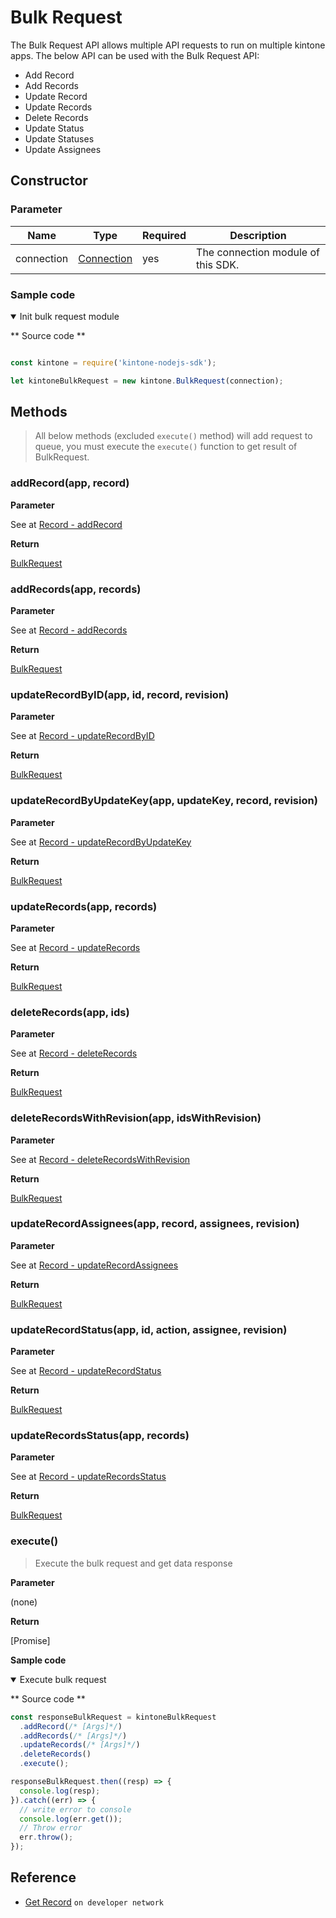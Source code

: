 # Bulk Request

The Bulk Request API allows multiple API requests to run on multiple kintone apps. The below API can be used with the Bulk Request API:

- Add Record
- Add Records
- Update Record
- Update Records
- Delete Records
- Update Status
- Update Statuses
- Update Assignees

## Constructor

### **Parameter**

| Name| Type| Required| Description |
| --- | --- | --- | --- |
| connection | [Connection](./connection) | yes | The connection module of this SDK.

### **Sample code**

<details class="tab-container" open>
<Summary>Init bulk request module</Summary>

** Source code **

```javascript

const kintone = require('kintone-nodejs-sdk');

let kintoneBulkRequest = new kintone.BulkRequest(connection);
```

</details>

## Methods

> All below methods (excluded `execute()` method) will add request to queue, you must execute the `execute()` function to get result of BulkRequest.

### addRecord(app, record)

**Parameter**

See at [Record - addRecord](./record#addrecordapp-record)

**Return**

[BulkRequest](#bulkrequest)

### addRecords(app, records)

**Parameter**

See at [Record - addRecords](./record#addrecordsapp-records)

**Return**

[BulkRequest](#bulkrequest)

### updateRecordByID(app, id, record, revision)

**Parameter**

See at [Record - updateRecordByID](./record#updaterecordbyidapp-id-record-revision)

**Return**

[BulkRequest](#bulkrequest)

### updateRecordByUpdateKey(app, updateKey, record, revision)

**Parameter**

See at [Record - updateRecordByUpdateKey](./record#updaterecordbyupdatekeyapp-updatekey-record-revision)

**Return**

[BulkRequest](#bulkrequest)

### updateRecords(app, records)

**Parameter**

See at [Record - updateRecords](./record#updaterecordsapp-records)

**Return**

[BulkRequest](#bulkrequest)

### deleteRecords(app, ids)

**Parameter**

See at [Record - deleteRecords](./record#deleterecordsapp-ids)

**Return**

[BulkRequest](#bulkrequest)

### deleteRecordsWithRevision(app, idsWithRevision)

**Parameter**

See at [Record - deleteRecordsWithRevision](./record#deleterecordswithrevisionapp-idswithrevision)

**Return**

[BulkRequest](#bulkrequest)

### updateRecordAssignees(app, record, assignees, revision)

**Parameter**

See at [Record - updateRecordAssignees](./record#updaterecordassigneesapp-id-assignees-revision)

**Return**

[BulkRequest](#bulkrequest)

### updateRecordStatus(app, id, action, assignee, revision)

**Parameter**

See at [Record - updateRecordStatus](./record#updaterecordstatusapp-id-action-assignee-revision)

**Return**

[BulkRequest](#bulkrequest)

### updateRecordsStatus(app, records)

**Parameter**

See at [Record - updateRecordsStatus](./record#updaterecordsstatusapp-records)

**Return**

[BulkRequest](#bulkrequest)

### execute()

> Execute the bulk request and get data response

**Parameter**

(none)

**Return**

[Promise]

**Sample code**

<details class="tab-container" open>
<Summary>Execute bulk request</Summary>

** Source code **

```javascript
const responseBulkRequest = kintoneBulkRequest
  .addRecord(/* [Args]*/)
  .addRecords(/* [Args]*/)
  .updateRecords(/* [Args]*/)
  .deleteRecords()
  .execute();

responseBulkRequest.then((resp) => {
  console.log(resp);
}).catch((err) => {
  // write error to console
  console.log(err.get());
  // Throw error
  err.throw();
});
```

</details>

## Reference

- [Get Record](https://developer.kintone.io/hc/en-us/articles/213149287/) `on developer network`